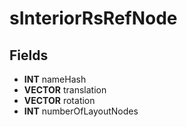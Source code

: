 # sInteriorRsRefNode

## Fields
* **INT** nameHash
* **VECTOR** translation
* **VECTOR** rotation
* **INT** numberOfLayoutNodes